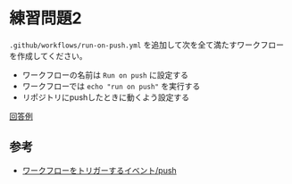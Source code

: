 # 練習問題2

`.github/workflows/run-on-push.yml` を追加して次を全て満たすワークフローを作成してください。

- ワークフローの名前は `Run on push` に設定する
- ワークフローでは `echo "run on push"` を実行する
- リポジトリにpushしたときに動くよう設定する

[回答例](./run-on-push.yml)

## 参考

- [ワークフローをトリガーするイベント/push](https://docs.github.com/ja/actions/using-workflows/events-that-trigger-workflows#push)

